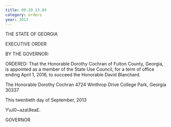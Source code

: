 ```yaml
---
title: 09.20.13.04
category: orders
year: 2013
---
```

 

THE STATE OF GEORGIA

EXECUTIVE ORDER

BY THE GOVERNOR:

ORDERED: That the Honorable Dorothy Cochran of Fulton County, Georgia, is
appointed as a member of the State Use Council, for a term of
office ending April 1, 2016, to succeed the Honorable David
Blanchard.

The Honorable Dorothy Cochran
4724 Winthrop Drive
College Park, Georgia 30337

This twentieth day of September, 2013

Y\uI0~aza\9ea£.

GOVERNOR

